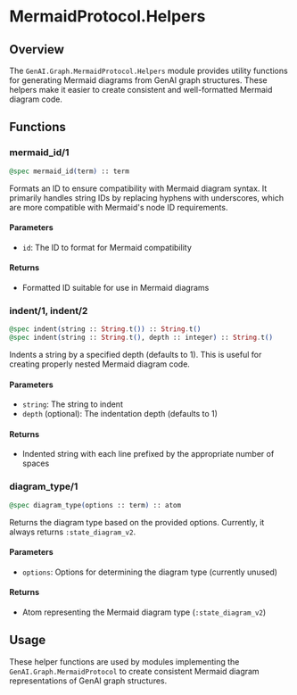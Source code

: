 # MermaidProtocol.Helpers

## Overview
The `GenAI.Graph.MermaidProtocol.Helpers` module provides utility functions for generating Mermaid diagrams from GenAI graph structures. These helpers make it easier to create consistent and well-formatted Mermaid diagram code.

## Functions

### mermaid_id/1
```elixir
@spec mermaid_id(term) :: term
```

Formats an ID to ensure compatibility with Mermaid diagram syntax. It primarily handles string IDs by replacing hyphens with underscores, which are more compatible with Mermaid's node ID requirements.

#### Parameters
- `id`: The ID to format for Mermaid compatibility

#### Returns
- Formatted ID suitable for use in Mermaid diagrams

### indent/1, indent/2
```elixir
@spec indent(string :: String.t()) :: String.t()
@spec indent(string :: String.t(), depth :: integer) :: String.t()
```

Indents a string by a specified depth (defaults to 1). This is useful for creating properly nested Mermaid diagram code.

#### Parameters
- `string`: The string to indent
- `depth` (optional): The indentation depth (defaults to 1)

#### Returns
- Indented string with each line prefixed by the appropriate number of spaces

### diagram_type/1
```elixir
@spec diagram_type(options :: term) :: atom
```

Returns the diagram type based on the provided options. Currently, it always returns `:state_diagram_v2`.

#### Parameters
- `options`: Options for determining the diagram type (currently unused)

#### Returns
- Atom representing the Mermaid diagram type (`:state_diagram_v2`)

## Usage
These helper functions are used by modules implementing the `GenAI.Graph.MermaidProtocol` to create consistent Mermaid diagram representations of GenAI graph structures.